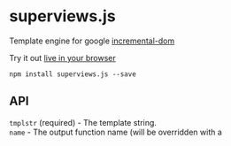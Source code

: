 # superviews.js

Template engine for google [incremental-dom](http://google.github.io/incremental-dom)

Try it out [live in your browser](http://davidjamesstone.github.io/superviews.js/playground/index.html)</a>

`npm install superviews.js --save`

## API

`tmplstr` (required) - The template string.  
`name` - The output function name (will be overridden with a <template> element).  
`argstr` - The output function arguments (will be overridden with a <template> element).  
`mode` - The output format. Can be one of ['es6', 'cjs', 'browser', 'amd'], if any other value is passed the function is exported as a variable with that name. 

`superviews(tmplstr, name, argstr, mode)`

## CLI

`cat examples/test.html | superviews --mode=es6 --name=foo --argstr=bar > examples/test.js`

## Example

Create a file called `tmpl.html`

```html
<!--
If the outermost element is a `template` element and contains
an `args` attribute it will be used as the function definition.
A `name` attribute can also be supplied. These will be used to
define the enclosing function name and arguments in the incremental-dom output (see below).
-->
<template name="myWidget" args="data todos foo bar">

  <!--
  `script` tags that have no attributes are treated as literal javascript
  and will be simply inlined into the incremental-dom output.
  -->
  <script>
  function add (item) {
    todos.push(item)
  }

  function remove () {
    todos.pop()
  }
  </script>

  <!-- Attribute values can be set using javascript between curly braces {} -->
  <div class="{data.cssClass}">

    <!-- Attributes are omitted if their expression is null or undefined. Useful for `checked`, `disabled` -->
    <input type="text" disabled="{data.isDisabled}">

    <!-- Interpolation in attributes -->
    <a href="http://www.google.co.uk?q={data.query}"></a>

    <!-- Text Interpolation -->
    My name is {data.name} my age is {data.age}
    I live at {data.address}

    <!-- Any javascript can be used -->
    <div title="{JSON.stringify(data)}">Hover for json</div>

    <!-- 'on' event handlers. $event and $element are available to use in the handler. -->
    <button onclick="{alert(hi)}">Say hi</button>
    <input type="text" value="{data.val}" onchange="{data.val = this.value}">
    <a href="#" onclick="{$event.preventDefault(); model.doSomething();}">Some link</a>

    <!-- Use an `if` attribute for conditional rendering -->
    <p if="data.showMe">
      <span class="{data.bar + ' other-css'}">description</span>
    </p>

    <!-- An `if` tag can also be used for conditional
    rendering by adding a `condition` attribute. -->
    <if condition="data.showMe">
      I'm in an `if` block.
    </if>

    <!-- `elseif` and `else` tags can also be used -->
    <if condition="data.foo === 1">
      <span>1</span>
    <elseif condition="data.foo === 2">
      <span>2</span>
    <else>
      Default
    </if>

    <!-- Use a `skip` attribute for conditional patching of children -->
    <aside>
      <div skip="data.skipMe">
        <span id="{data.id}">
        </span>
      </div>
    </aside>

    <!-- The `style` attribute is special and can be set with an object. -->
    <span style="{ color: data.foo, backgroundColor: data.bar }">My style changes</span>

    <!-- The `each` attribute can be used to repeat over items.
    This includes iterating over keys on an Object or any object that has a
    forEach function e.g. an Array, Map, Set.
    Three variables are available for each iteration: $value, $item and $target.-->
    <ul>
      <li each="item in data.items">
        <span class="{ $item % 2 ? 'odd' : 'even' }">{$item}</span>
        <input value="{item.name}">
      </li>
    </ul>

    <!-- Looping over arrays -->
    <ul>
      <li each="item in data.arr">
        <span>{item.name}</span>
      </li>
    </ul>

    <!-- Looping over object keys -->
    <ul>
      <li each="key in data.obj">
        <span title="hello">{key} - {data.obj[key]}</span>
      </li>
    </ul>

    <!-- The `each` attribute also supports defining a `key` to use.
    For Arrays and Objects this is done automatically for you.
    
    If you are iterating a Map, this should be set to identify each item in the list. 
    This allow the diff patch in to keep track of each item in the list.
    See http://google.github.io/incremental-dom/#conditional-rendering/array-of-items.
    The key used here is `product.id`.
     -->
    <ul>
      <li each="product, product.id in data.products">
        {product.name}
      </li>
    </ul>

    <!-- Conditional iteration -->
    <ul>
      <li if="data.items.length" each="item, item.id in data.arr">
        {item.name}
      </li>
      <li if="!data.items.length" class="list-header">
        No items found
      </li>
    </ul>
  </div>

</template>
```

`cat tmpl.html | superviews > tmpl.js`

Converts the template above to this [incremental-dom](http://google.github.io/incremental-dom) code:

```js
;(function () {
var hoisted1 = ["type", "text"]
var hoisted2 = ["type", "text"]
var hoisted3 = ["href", "#"]
var hoisted4 = ["title", "hello"]
var hoisted5 = ["class", "list-header"]
var __target

return function myWidget (data, todos, foo, bar) {
  function add (item) {
      todos.push(item)
    }

    function remove () {
      todos.pop()
    }
  elementOpen("div", null, null, "class", data.cssClass)
    elementOpen("input", "ba1d808c-0069-43bc-a345-89d8a60fa494", hoisted1, "disabled", data.isDisabled)
    elementClose("input")
    elementOpen("a", null, null, "href", "http://www.google.co.uk?q=" + (data.query) + "")
    elementClose("a")
    text(" \
        My name is " + (data.name) + " my age is " + (data.age) + " \
        I live at " + (data.address) + " \
     \
        ")
    elementOpen("div", null, null, "title", JSON.stringify(data))
      text("Hover for json")
    elementClose("div")
    elementOpen("button", null, null, "onclick", function ($event) {
      var $element = this;
    alert(hi)})
      text("Say hi")
    elementClose("button")
    elementOpen("input", "0887e662-2503-4669-b314-2d155cc72cad", hoisted2, "value", data.val, "onchange", function ($event) {
      var $element = this;
    data.val = this.value})
    elementClose("input")
    elementOpen("a", "4308eec1-f2dc-4247-a8d6-c07e81db0c3e", hoisted3, "onclick", function ($event) {
      var $element = this;
    $event.preventDefault(); model.doSomething();})
      text("Some link")
    elementClose("a")
    if (data.showMe) {
      elementOpen("p")
        elementOpen("span", null, null, "class", data.bar + ' other-css')
          text("description")
        elementClose("span")
      elementClose("p")
    }
    if (data.showMe) {
      text(" \
            I'm in an `if` block. \
          ")
    }
    if (data.foo === 1) {
      elementOpen("span")
        text("1")
      elementClose("span")
    } else if (data.foo === 2) {
      elementOpen("span")
        text("2")
      elementClose("span")
    } else {
      text(" \
            Default \
          ")
    }
    elementOpen("aside")
      elementOpen("div")
        if (data.skipMe) {
          skip()
        } else {
          elementOpen("span", null, null, "id", data.id)
          elementClose("span")
        }
      elementClose("div")
    elementClose("aside")
    elementOpen("span", null, null, "style", { color: data.foo, backgroundColor: data.bar })
      text("My style changes")
    elementClose("span")
    elementOpen("ul")
      __target = data.items
      if (__target) {
        ;(__target.forEach ? __target : Object.keys(__target)).forEach(function($value, $item, $target) {
          var item = $value
          var $key = "163c079d-6890-40f1-8983-b4119652d7ca_" + $item
          elementOpen("li", $key)
            elementOpen("span", null, null, "class",  $item % 2 ? 'odd' : 'even' )
              text("" + ($item) + "")
            elementClose("span")
            elementOpen("input", null, null, "value", item.name)
            elementClose("input")
          elementClose("li")
        }, this)
      }
    elementClose("ul")
    elementOpen("ul")
      __target = data.arr
      if (__target) {
        ;(__target.forEach ? __target : Object.keys(__target)).forEach(function($value, $item, $target) {
          var item = $value
          var $key = "9ee2a95c-ce40-4c43-9e1b-bb1e3771c72f_" + $item
          elementOpen("li", $key)
            elementOpen("span")
              text("" + (item.name) + "")
            elementClose("span")
          elementClose("li")
        }, this)
      }
    elementClose("ul")
    elementOpen("ul")
      __target = data.obj
      if (__target) {
        ;(__target.forEach ? __target : Object.keys(__target)).forEach(function($value, $item, $target) {
          var key = $value
          var $key = "07608362-dc5c-4fca-9f46-381ffc62a929_" + $item
          elementOpen("li", $key)
            elementOpen("span", "4bf05389-7b34-4184-9ae5-2f1371d46d05_" + $key, hoisted4)
              text("" + (key) + " - " + (data.obj[key]) + "")
            elementClose("span")
          elementClose("li")
        }, this)
      }
    elementClose("ul")
    elementOpen("ul")
      __target = data.products
      if (__target) {
        ;(__target.forEach ? __target : Object.keys(__target)).forEach(function($value, $item, $target) {
          var product = $value
          var $key = "494094aa-b914-405e-b489-31348c78a2f7_" + product.id
          elementOpen("li", $key)
            text(" \
                    " + (product.name) + " \
                  ")
          elementClose("li")
        }, this)
      }
    elementClose("ul")
    elementOpen("ul")
      if (data.items.length) {
        __target = data.arr
        if (__target) {
          ;(__target.forEach ? __target : Object.keys(__target)).forEach(function($value, $item, $target) {
            var item = $value
            var $key = "f53fcb3e-8035-4108-91bc-1d7661d41681_" + item.id
            elementOpen("li", $key)
              text(" \
                      " + (item.name) + " \
                    ")
            elementClose("li")
          }, this)
        }
      }
      if (!data.items.length) {
        elementOpen("li", "39dad44a-39c4-4d2d-bb31-7daf5bef8b73", hoisted5)
          text(" \
                  No items found \
                ")
        elementClose("li")
      }
    elementClose("ul")
  elementClose("div")
}
})()
```

## browserify
Using [browserify](http://browserify.org/)? There's the [superviewify](https://github.com/davidjamesstone/superviewify) transform allowing you to simply require your templates and have them automatically compiled to incremental-dom javascript.

`npm install superviewify --save`

## supermodels.js

[supermodels.js](https://github.com/davidjamesstone/supermodels.js) fits in nicely with superviews.js. Building models that are observable objects lets us know when our data has changed and when we should patch the dom.

To see how to use supermodels.js and superviews.js together, checkout [superglue.js](http://davidjamesstone.github.io/superglue.js)

## [FerrugemJS](https://github.com/ferrugemjs/library) is a library inspired by Aurelia and React using [Incremental DOM](https://github.com/google/incremental-dom) with [superviews.js](https://github.com/davidjamesstone/superviews.js) as a template language.

# License

  MIT
